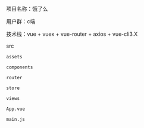 项目名称：饿了么

用户群：c端

技术栈：vue + vuex + vue-router + axios + vue-cli3.X

src

    assets

    components

    router

    store

    views

    App.vue

    main.js
